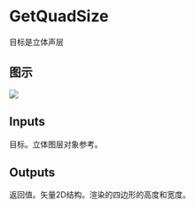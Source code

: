 # GetQuadSize

目标是立体声层

## 图示

![]($-20221218-18274403.png)

## Inputs

目标。立体图层对象参考。 

## Outputs

返回值。矢量2D结构。渲染的四边形的高度和宽度。
